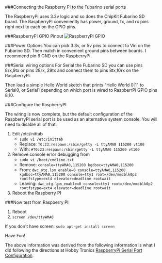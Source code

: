 ###Connecting the Raspberry PI to the Fubarino serial ports

The RaspberryPi uses 3.3v logic and so does the ChipKit Fubarino SD board. The RaspberryPi conveniently has power, ground, tx, and rx pins right next to each on the GPIO pins.

###RaspberryPI GPIO Pinout
![RaspberryPi GPIO](http://www.adafruit.com/adablog/wp-content/uploads/2012/06/GPIOs.png) 

###Power Options
You can pick 3.3v, or 5v pins to connect to Vin on the Fubarino SD. Then match in convenient ground pins between boards. I recommend pin 6 GND on the RaspberryPi.

###Serial wiring options
For Serial the Fubarino SD you can use pins 8rx,9tx or pins 28rx, 29tx and connect them to pins 8tx,10rx on the RaspberryPi. 

Then load a simple Hello World sketch that prints "Hello World 0|1" to Serial0, or Serial1 depending on which port is wired to RaspberrPi GPIO pins 8,10.

###Configure the RaspberryPI

The wiring is now complete, but the default configuration of the RaspberryPI serial port is be used as an alternative system console. You will need to disable all of that. 

1. Edit /etc/inittab
    * `sudo vi /etc/inittab`
    * Replace: `T0:23:respawn:/sbin/getty -L ttyAMA0 115200 vt100`
    * With: `#T0:23:respawn:/sbin/getty -L ttyAMA0 115200 vt100`
2. Remove console error debugging from 
    * `sudo vi /boot/cmdline.txt`
    * Remove: `console=ttyAMA0,115200 kgdboc=ttyAMA0,115200`
    * From:
    ```dwc_otg.lpm_enable=0 console=ttyAMA0,115200 kgdboc=ttyAMA0,115200 console=tty1 root=/dev/mmcblk0p2 rootfstype=ext4 elevator=deadline rootwait```
    * Leaving:
    ```dwc_otg.lpm_enable=0 console=tty1 root=/dev/mmcblk0p2 rootfstype=ext4 elevator=deadline rootwait```
3. Reboot the Raspberry PI


###Now test from Raspberry PI
1. Reboot
2. `screen /dev/ttyAMA0`

If you don't have screen:
`sudo apt-get install screen`

Have Fun!


The above information was derived from the following information is what I did following the directions at Hobby Tronics [RaspberryPi Serial Port Configuration](http://www.hobbytronics.co.uk/raspberry-pi-serial-port).




 